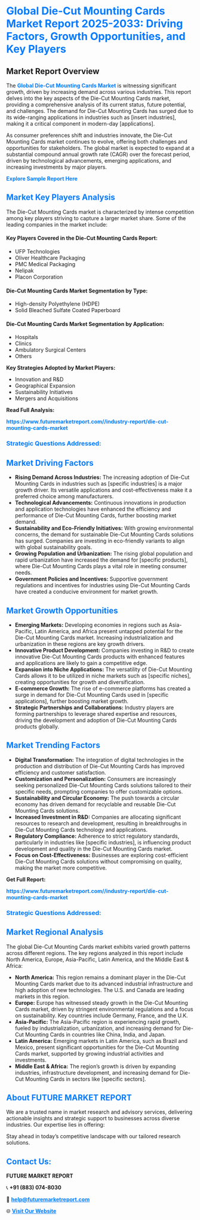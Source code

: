 <h1 style="color: #007BFF;">Global Die-Cut Mounting Cards Market Report 2025-2033: Driving Factors, Growth Opportunities, and Key Players</h1>

<section id="overview">
<h2>Market Report Overview</h2>
<p>The <a href="https://www.futuremarketreport.com//industry-report/die-cut-mounting-cards-market" style="color: #007BFF; text-decoration: none;"><strong>Global Die-Cut Mounting Cards Market</strong></a> is witnessing significant growth, driven by increasing demand across various industries. This report delves into the key aspects of the Die-Cut Mounting Cards market, providing a comprehensive analysis of its current status, future potential, and challenges. The demand for Die-Cut Mounting Cards has surged due to its wide-ranging applications in industries such as [insert industries], making it a critical component in modern-day [applications].</p>
<p>As consumer preferences shift and industries innovate, the Die-Cut Mounting Cards market continues to evolve, offering both challenges and opportunities for stakeholders. The global market is expected to expand at a substantial compound annual growth rate (CAGR) over the forecast period, driven by technological advancements, emerging applications, and increasing investments by major players.</p>
</section>

<section id="overview">
<p><a href="https://www.futuremarketreport.com//request-sample/reportId=77455" style="color: #007BFF; text-decoration: none;"><strong>Explore Sample Report Here</strong></a></p>
</section>

<section id="key-players">
<h2 style="color: #007BFF;">Market Key Players Analysis</h2>
<p>The Die-Cut Mounting Cards market is characterized by intense competition among key players striving to capture a larger market share. Some of the leading companies in the market include:</p>
<h4>Key Players Covered in the Die-Cut Mounting Cards Report:</h4>
<ul><li>UFP Technologies</li><li>Oliver Healthcare Packaging</li><li>PMC Medical Packaging</li><li>Nelipak</li><li>Placon Corporation</li></ul>
<h4>Die-Cut Mounting Cards Market Segmentation by Type:</h4>
<ul><li>High-density Polyethylene (HDPE)</li><li>Solid Bleached Sulfate Coated Paperboard</li></ul>

<h4>Die-Cut Mounting Cards Market Segmentation by Application:</h4>
<ul><li>Hospitals</li><li>Clinics</li><li>Ambulatory Surgical Centers</li><li>Others</li></ul>
<p><strong>Key Strategies Adopted by Market Players:</strong></p>
<ul>
<li>Innovation and R&D</li>
<li>Geographical Expansion</li>
<li>Sustainability Initiatives</li>
<li>Mergers and Acquisitions</li>
</ul>
</section>

<section>
<p><strong>Read Full Analysis: </strong></p><a href="https://www.futuremarketreport.com//industry-report/die-cut-mounting-cards-market" style="color: #007BFF; text-decoration: none;"><strong>https://www.futuremarketreport.com//industry-report/die-cut-mounting-cards-market</strong></a>
<h3 style="color: #007BFF;">Strategic Questions Addressed:</h3>
</section>

<section id="driving-factors">
<h2 style="color: #007BFF;">Market Driving Factors</h2>
<ul>
<li><strong>Rising Demand Across Industries:</strong> The increasing adoption of Die-Cut Mounting Cards in industries such as [specific industries] is a major growth driver. Its versatile applications and cost-effectiveness make it a preferred choice among manufacturers.</li>
<li><strong>Technological Advancements:</strong> Continuous innovations in production and application technologies have enhanced the efficiency and performance of Die-Cut Mounting Cards, further boosting market demand.</li>
<li><strong>Sustainability and Eco-Friendly Initiatives:</strong> With growing environmental concerns, the demand for sustainable Die-Cut Mounting Cards solutions has surged. Companies are investing in eco-friendly variants to align with global sustainability goals.</li>
<li><strong>Growing Population and Urbanization:</strong> The rising global population and rapid urbanization have increased the demand for [specific products], where Die-Cut Mounting Cards plays a vital role in meeting consumer needs.</li>
<li><strong>Government Policies and Incentives:</strong> Supportive government regulations and incentives for industries using Die-Cut Mounting Cards have created a conducive environment for market growth.</li>
</ul>
</section>

<section id="growth-opportunities">
<h2 style="color: #007BFF;">Market Growth Opportunities</h2>
<ul>
<li><strong>Emerging Markets:</strong> Developing economies in regions such as Asia-Pacific, Latin America, and Africa present untapped potential for the Die-Cut Mounting Cards market. Increasing industrialization and urbanization in these regions are key growth drivers.</li>
<li><strong>Innovative Product Development:</strong> Companies investing in R&D to create innovative Die-Cut Mounting Cards products with enhanced features and applications are likely to gain a competitive edge.</li>
<li><strong>Expansion into Niche Applications:</strong> The versatility of Die-Cut Mounting Cards allows it to be utilized in niche markets such as [specific niches], creating opportunities for growth and diversification.</li>
<li><strong>E-commerce Growth:</strong> The rise of e-commerce platforms has created a surge in demand for Die-Cut Mounting Cards used in [specific applications], further boosting market growth.</li>
<li><strong>Strategic Partnerships and Collaborations:</strong> Industry players are forming partnerships to leverage shared expertise and resources, driving the development and adoption of Die-Cut Mounting Cards products globally.</li>
</ul>
</section>

<section id="trending-factors">
<h2 style="color: #007BFF;">Market Trending Factors</h2>
<ul>
<li><strong>Digital Transformation:</strong> The integration of digital technologies in the production and distribution of Die-Cut Mounting Cards has improved efficiency and customer satisfaction.</li>
<li><strong>Customization and Personalization:</strong> Consumers are increasingly seeking personalized Die-Cut Mounting Cards solutions tailored to their specific needs, prompting companies to offer customizable options.</li>
<li><strong>Sustainability and Circular Economy:</strong> The push towards a circular economy has driven demand for recyclable and reusable Die-Cut Mounting Cards solutions.</li>
<li><strong>Increased Investment in R&D:</strong> Companies are allocating significant resources to research and development, resulting in breakthroughs in Die-Cut Mounting Cards technology and applications.</li>
<li><strong>Regulatory Compliance:</strong> Adherence to strict regulatory standards, particularly in industries like [specific industries], is influencing product development and quality in the Die-Cut Mounting Cards market.</li>
<li><strong>Focus on Cost-Effectiveness:</strong> Businesses are exploring cost-efficient Die-Cut Mounting Cards solutions without compromising on quality, making the market more competitive.</li>
</ul>
</section>

<section>
<p><strong>Get Full Report: </strong></p><a href="https://www.futuremarketreport.com//industry-report/die-cut-mounting-cards-market" style="color: #007BFF; text-decoration: none;"><strong>https://www.futuremarketreport.com//industry-report/die-cut-mounting-cards-market</strong></a>
<h3 style="color: #007BFF;">Strategic Questions Addressed:</h3>
</section>


<section id="regional-analysis">
<h2 style="color: #007BFF;">Market Regional Analysis</h2>
<p>The global Die-Cut Mounting Cards market exhibits varied growth patterns across different regions. The key regions analyzed in this report include North America, Europe, Asia-Pacific, Latin America, and the Middle East & Africa:</p>
<ul>
<li><strong>North America:</strong> This region remains a dominant player in the Die-Cut Mounting Cards market due to its advanced industrial infrastructure and high adoption of new technologies. The U.S. and Canada are leading markets in this region.</li>
<li><strong>Europe:</strong> Europe has witnessed steady growth in the Die-Cut Mounting Cards market, driven by stringent environmental regulations and a focus on sustainability. Key countries include Germany, France, and the U.K.</li>
<li><strong>Asia-Pacific:</strong> The Asia-Pacific region is experiencing rapid growth, fueled by industrialization, urbanization, and increasing demand for Die-Cut Mounting Cards in countries like China, India, and Japan.</li>
<li><strong>Latin America:</strong> Emerging markets in Latin America, such as Brazil and Mexico, present significant opportunities for the Die-Cut Mounting Cards market, supported by growing industrial activities and investments.</li>
<li><strong>Middle East & Africa:</strong> The region’s growth is driven by expanding industries, infrastructure development, and increasing demand for Die-Cut Mounting Cards in sectors like [specific sectors].</li>
</ul>
</section>

<footer>
<h2 style="color: #007BFF;">About FUTURE MARKET REPORT</h2>
<p>We are a trusted name in market research and advisory services, delivering actionable insights and strategic support to businesses across diverse industries. Our expertise lies in offering:</p>

<p>Stay ahead in today’s competitive landscape with our tailored research solutions.</p>

<h2 style="color: #007BFF;">Contact Us:</h2>
<p><strong>FUTURE MARKET REPORT</strong></p>
<p>📞 <strong>+91 (883) 074-8030</strong></p>
<p>📧 <strong><a href="mailto:help@futuremarketreport.com" style="color: #007BFF;">help@futuremarketreport.com</a></strong></p>
<p>🌐 <strong><a href="https://www.futuremarketreport.com/" style="color: #007BFF;">Visit Our Website</a></strong></p>
</footer>
